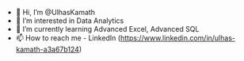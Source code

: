 - 👋 Hi, I’m @UlhasKamath
- 👀 I’m interested in Data Analytics
- 🌱 I’m currently learning Advanced Excel, Advanced SQL
- 📫 How to reach me - LinkedIn (https://www.linkedin.com/in/ulhas-kamath-a3a67b124)

<!---
UlhasKamath/UlhasKamath is a ✨ special ✨ repository because its `README.md` (this file) appears on your GitHub profile.
You can click the Preview link to take a look at your changes.
--->
